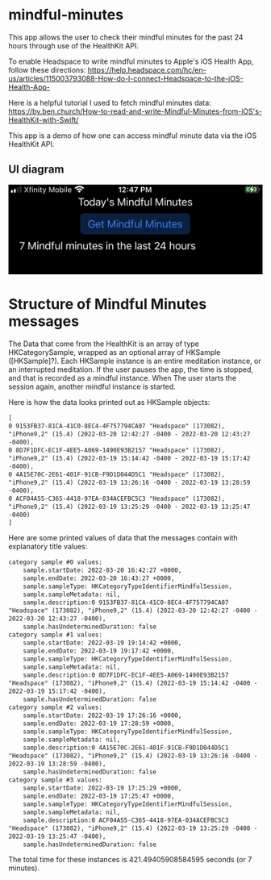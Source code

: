 # mindful-minutes
This app allows the user to check their mindful minutes for the past 24 hours through use of the HealthKit API.

To enable Headspace to write mindful minutes to Apple's iOS Health App, follow these directions:
https://help.headspace.com/hc/en-us/articles/115003793088-How-do-I-connect-Headspace-to-the-iOS-Health-App-

Here is a helpful tutorial I used to fetch mindful minutes data: https://by.ben.church/How-to-read-and-write-Mindful-Minutes-from-iOS's-HealthKit-with-Swift/

This app is a demo of how one can access mindful minute data via the iOS HealthKit API.

## UI diagram
![alt UI Diagram](readme_images/mindful_minutes_crop.png)

# Structure of Mindful Minutes messages
The Data that come from the HealthKit is an array of type HKCategorySample, 
wrapped as an optional array of HKSample ([HKSample]?).
Each HKSample instance is an entire meditation instance, or an interrupted meditation.
If the user pauses the app, the time is stopped, and that is recorded as a mindful instance.
When The user starts the session again, another mindful instance is started.

Here is how the data looks printed out as HKSample objects:
```
[
0 9153FB37-81CA-41C0-8EC4-4F757794CA07 "Headspace" (173082), "iPhone9,2" (15.4) (2022-03-20 12:42:27 -0400 - 2022-03-20 12:43:27 -0400), 
0 8D7F1DFC-EC1F-4EE5-A069-1490E93B2157 "Headspace" (173082), "iPhone9,2" (15.4) (2022-03-19 15:14:42 -0400 - 2022-03-19 15:17:42 -0400), 
0 4A15E70C-2E61-401F-91CB-F9D1D044D5C1 "Headspace" (173082), "iPhone9,2" (15.4) (2022-03-19 13:26:16 -0400 - 2022-03-19 13:28:59 -0400), 
0 ACF04A55-C365-4418-97EA-034ACEFBC5C3 "Headspace" (173082), "iPhone9,2" (15.4) (2022-03-19 13:25:29 -0400 - 2022-03-19 13:25:47 -0400)
]
```

Here are some printed values of data that the messages contain with explanatory title values:
```
category sample #0 values: 
	sample.startDate: 2022-03-20 16:42:27 +0000,
	sample.endDate: 2022-03-20 16:43:27 +0000,
	sample.sampleType: HKCategoryTypeIdentifierMindfulSession, 
	sample.sampleMetadata: nil,
	sample.description:0 9153FB37-81CA-41C0-8EC4-4F757794CA07 "Headspace" (173082), "iPhone9,2" (15.4) (2022-03-20 12:42:27 -0400 - 2022-03-20 12:43:27 -0400),
	sample.hasUndeterminedDuration: false
category sample #1 values: 
	sample.startDate: 2022-03-19 19:14:42 +0000,
	sample.endDate: 2022-03-19 19:17:42 +0000,
	sample.sampleType: HKCategoryTypeIdentifierMindfulSession, 
	sample.sampleMetadata: nil,
	sample.description:0 8D7F1DFC-EC1F-4EE5-A069-1490E93B2157 "Headspace" (173082), "iPhone9,2" (15.4) (2022-03-19 15:14:42 -0400 - 2022-03-19 15:17:42 -0400),
	sample.hasUndeterminedDuration: false
category sample #2 values: 
	sample.startDate: 2022-03-19 17:26:16 +0000,
	sample.endDate: 2022-03-19 17:28:59 +0000,
	sample.sampleType: HKCategoryTypeIdentifierMindfulSession, 
	sample.sampleMetadata: nil,
	sample.description:0 4A15E70C-2E61-401F-91CB-F9D1D044D5C1 "Headspace" (173082), "iPhone9,2" (15.4) (2022-03-19 13:26:16 -0400 - 2022-03-19 13:28:59 -0400),
	sample.hasUndeterminedDuration: false
category sample #3 values: 
	sample.startDate: 2022-03-19 17:25:29 +0000,
	sample.endDate: 2022-03-19 17:25:47 +0000,
	sample.sampleType: HKCategoryTypeIdentifierMindfulSession, 
	sample.sampleMetadata: nil,
	sample.description:0 ACF04A55-C365-4418-97EA-034ACEFBC5C3 "Headspace" (173082), "iPhone9,2" (15.4) (2022-03-19 13:25:29 -0400 - 2022-03-19 13:25:47 -0400),
	sample.hasUndeterminedDuration: false
```

The total time for these instances is 421.49405908584595 seconds (or 7 minutes).